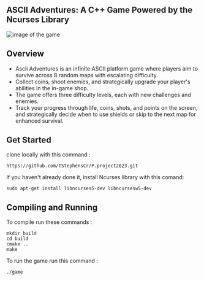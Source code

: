 ## ASCII Adventures: A C++ Game Powered by the Ncurses Library

![image of the game](https://raw.githubusercontent.com/TStephensCr/P.project2023/main/screenshot/Ascii_Adventures_Front_image.png?token=GHSAT0AAAAAACIIV2ZW3IEAAIV2YFWR2XMYZLLTCEQ)

## Overview

* Ascii Adventures is an infinite ASCII platform game where players aim to survive across 8 random maps with escalating difficulty. 
* Collect coins, shoot enemies, and strategically upgrade your player's abilities in the in-game shop. 
* The game offers three difficulty levels, each with new challenges and enemies.
* Track your progress through life, coins, shots, and points on the screen, and strategically decide when to use shields or skip to the next map for enhanced survival. 

## Get Started

clone locally with this command : 

    https://github.com/TStephensCr/P.project2023.git

If you haven't already done it, install Ncurses library with this comand:

    sudo apt-get install libncurses5-dev libncursesw5-dev

## Compiling and Running

To compile run these commands :
 
    mkdir build
    cd build
    cmake ..
    make

To run the game run this command : 

    ./game
